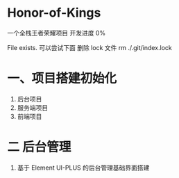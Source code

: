 # Honor-of-Kings

一个全栈王者荣耀项目 开发进度 0%

File exists. 可以尝试下面 删除 lock 文件
rm ./.git/index.lock

# 一、项目搭建初始化

1. 后台项目
2. 服务端项目
3. 前端项目

# 二 后台管理

1. 基于 Element UI-PLUS 的后台管理基础界面搭建
